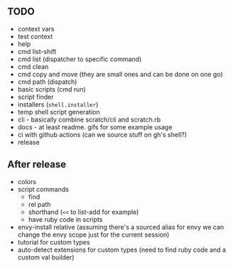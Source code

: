 ## TODO

* context vars
* test context
* help
* cmd list-shift
* cmd list (dispatcher to specific command)
* cmd clean
* cmd copy and move (they are small ones and can be done on one go)
* cmd path (dispatch)
* basic scripts (cmd run)
* script finder
* installers (`shell.installer`)
* temp shell script generation
* cli - basically combine scratch/cli and scratch.rb
* docs - at least readme. gifs for some example usage
* ci with github actions (can we source stuff on gh's shell?)
* release

## After release

* colors
* script commands
    * find
    * rel path
    * shorthand (`<<` to list-add for example)
    * have ruby code in scripts
* envy-install relative (assuming there's a sourced alias for envy we can change the envy scope just for the current session)
* tutorial for custom types
* auto-detect extensions for custom types (need to find ruby code and a custom val builder)
